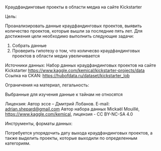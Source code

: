 Краудфандинговые проекты в области медиа на сайте Kickstarter

Цель:

Проанализировать данные краудфандинговых проектов, выявить количество проектов, которые вышли за последние пять лет.
Для достижения цели необходимо выполнить следующие задачи:

1. Собрать данные
2. Проверить гипотезу о том, что количесво краудфандинговых проектов в области медиа увеличивается

Источники данных:
Набор данных краудфандинговых проектов на сайте Kickstarter https://www.kaggle.com/kemical/kickstarter-projects/data
Ссылка на CKAN: https://hubofdata.ru/dataset/kickstarter_lob

Ограничения на материал, легальность:

Выбранные для изучения данные к тайнам не относятся

Лицензия:
Автор эссе – Дмитрий Лобанов. E-mail: adrian.shepard@gmail.com
Автор набора данных Mickaël Mouillé, https://www.kaggle.com/kemical, лицензия - CC BY-NC-SA 4.0

Инструменты, форматы данных:

Потребуется упорядочить дату выхода краудфандинговых проектов, а также выделить проекты, которые выходили по определенным категориям.
